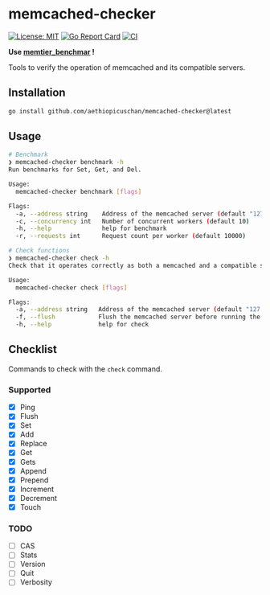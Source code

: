# memcached-checker

[![License: MIT](https://img.shields.io/badge/License-MIT-brightgreen?style=flat-square)](/LICENSE)
[![Go Report Card](https://goreportcard.com/badge/github.com/aethiopicuschan/memcached-checker)](https://goreportcard.com/report/github.com/aethiopicuschan/memcached-checker)
[![CI](https://github.com/aethiopicuschan/memcached-checker/actions/workflows/ci.yaml/badge.svg)](https://github.com/aethiopicuschan/memcached-checker/actions/workflows/ci.yaml)

**Use [memtier_benchmar](https://github.com/RedisLabs/memtier_benchmark) !**

Tools to verify the operation of memcached and its compatible servers.

## Installation

```bash
go install github.com/aethiopicuschan/memcached-checker@latest
```

## Usage

```bash
# Benchmark
❯ memcached-checker benchmark -h
Run benchmarks for Set, Get, and Del.

Usage:
  memcached-checker benchmark [flags]

Flags:
  -a, --address string    Address of the memcached server (default "127.0.0.1:11211")
  -c, --concurrency int   Number of concurrent workers (default 10)
  -h, --help              help for benchmark
  -r, --requests int      Request count per worker (default 10000)

# Check functions
❯ memcached-checker check -h
Check that it operates correctly as both a memcached and a compatible server.

Usage:
  memcached-checker check [flags]

Flags:
  -a, --address string   Address of the memcached server (default "127.0.0.1:11211")
  -f, --flush            Flush the memcached server before running the check
  -h, --help             help for check
```

## Checklist

Commands to check with the `check` command.

### Supported

- [x] Ping
- [x] Flush
- [x] Set
- [x] Add
- [x] Replace
- [x] Get
- [x] Gets
- [x] Append
- [x] Prepend
- [x] Increment
- [x] Decrement
- [x] Touch

### TODO

- [ ] CAS
- [ ] Stats
- [ ] Version
- [ ] Quit
- [ ] Verbosity
